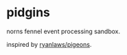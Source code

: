 # pidgins

norns fennel event processing sandbox.

inspired by [ryanlaws/pigeons](https://github.com/ryanlaws/pigeons).
